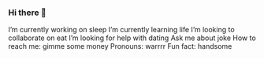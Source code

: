 ### Hi there 👋
I’m currently working on sleep
I’m currently learning life
I’m looking to collaborate on eat
I’m looking for help with dating
Ask me about joke
How to reach me: gimme some money
Pronouns: warrrr
Fun fact: handsome
<!--
**Zwar1/Zwar1** is a ✨ _special_ ✨ repository because its `README.md` (this file) appears on your GitHub profile.

Here are some ideas to get you started:

- 🔭 I’m currently working on ...
- 🌱 I’m currently learning ...
- 👯 I’m looking to collaborate on ...
- 🤔 I’m looking for help with ...
- 💬 Ask me about ...
- 📫 How to reach me: ...
- 😄 Pronouns: ...
- ⚡ Fun fact: ...
-->

